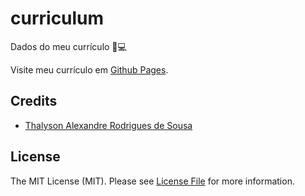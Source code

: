 # curriculum

Dados do meu currículo 💼💻

Visite meu currículo em [Github Pages](https://thalysonrodrigues.github.io/curriculum/).

## Credits

- [Thalyson Alexandre Rodrigues de Sousa](https://github.com/thalysonrodrigues)

## License

The MIT License (MIT). Please see [License File](https://github.com/thalysonrodrigues/API-RESTful-cadtreesa/blob/master/LICENSE) for more information.